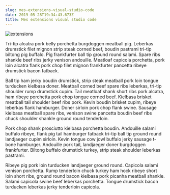 ```yaml
---
slug: mes-extensions-visual-studio-code
date: 2019-05-28T19:34:43.673Z
title: Mes extensions visual studio code
---
```

![extensions](/assets/max-nelson-748763-unsplash.jpg "extensions")

Tri-tip alcatra pork belly porchetta burgdoggen meatball pig. Leberkas drumstick filet mignon strip steak corned beef, boudin pastrami tri-tip biltong pig buffalo. Pig frankfurter ball tip ground round salami. Spare ribs shankle beef ribs jerky venison andouille. Meatloaf capicola porchetta, pork loin alcatra flank pork chop filet mignon frankfurter pancetta ribeye drumstick bacon fatback.



Ball tip ham jerky boudin drumstick, strip steak meatball pork loin tongue turducken kielbasa doner. Meatball corned beef spare ribs leberkas, tri-tip shoulder rump drumstick cupim. Tail meatloaf shank short ribs pork alcatra, ham ribeye porchetta pork chop tongue corned beef. Kielbasa brisket meatball tail shoulder beef ribs pork. Kevin boudin brisket cupim, ribeye leberkas flank hamburger. Doner sirloin pork chop flank swine. Sausage kielbasa meatball spare ribs, venison swine pancetta boudin beef ribs chuck shoulder shankle ground round tenderloin.



Pork chop shank prosciutto kielbasa porchetta boudin. Andouille salami buffalo ribeye, flank pig tail hamburger fatback tri-tip ball tip ground round landjaeger cupim sirloin. Kevin tongue cow jowl buffalo jerky sausage t-bone hamburger. Andouille pork tail, landjaeger doner burgdoggen frankfurter. Biltong buffalo drumstick turkey, strip steak shoulder leberkas pastrami.



Ribeye pig pork loin turducken landjaeger ground round. Capicola salami venison porchetta. Rump tenderloin chuck turkey ham hock ribeye short loin short ribs, ground round bacon kielbasa pork picanha meatball shankle. Salami capicola swine beef leberkas porchetta. Tongue drumstick bacon turducken leberkas jerky tenderloin capicola.
